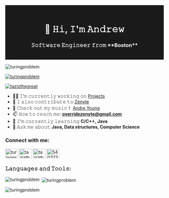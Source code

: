 <!-- Masthead with a cool background and personal greeting -->
<div align="center" style="background-color: #1A1A1A; color: white; padding: 20px;">
  <h1>👋 𝙷𝚒, 𝙸'𝚖 𝙰𝚗𝚍𝚛𝚎𝚠</h1>
  <h3>𝚂𝚘𝚏𝚝𝚠𝚊𝚛𝚎 𝙴𝚗𝚐𝚒𝚗𝚎𝚎𝚛 𝚏𝚛𝚘𝚖 **Boston**</h3>
</div>

<!-- Profile view counter -->
<p align="left"> 
  <img src="https://komarev.com/ghpvc/?username=turingproblem&label=Profile%20views&color=0e75b6&style=flat" alt="turingproblem" /> 
</p>

<!-- GitHub Profile Trophy -->
<p align="left"> 
  <a href="https://github.com/ryo-ma/github-profile-trophy">
    <img src="https://github-profile-trophy.vercel.app/?username=turingproblem" alt="turingproblem" />
  </a> 
</p>

<!-- Twitter Follow Badge -->
<p align="left"> 
  <a href="https://twitter.com/tazizthegreat" target="blank">
    <img src="https://img.shields.io/twitter/follow/tazizthegreat?logo=twitter&style=for-the-badge" alt="tazizthegreat" />
  </a> 
</p>

<!-- Personal Information and Links -->
- 👨‍💻 𝙸’𝚖 𝚌𝚞𝚛𝚛𝚎𝚗𝚝𝚕𝚢 𝚠𝚘𝚛𝚔𝚒𝚗𝚐 𝚘𝚗 [Projects](https://Github.com/TuringProblem)
- 👯 𝙸 𝚊𝚕𝚜𝚘 𝚌𝚘𝚗𝚝𝚛𝚒𝚋𝚞𝚝𝚎 𝚝𝚘 [Zenyte](https://zenyte.com/)
- 🤝 𝙲𝚑𝚎𝚌𝚔 𝚘𝚞𝚝 𝚖𝚢 𝚖𝚞𝚜𝚒𝚌！ [Andre Young](https://open.spotify.com/artist/3tDv971K0ps2UBd2kaFPiJ)
- 📫 𝙷𝚘𝚠 𝚝𝚘 𝚛𝚎𝚊𝚌𝚑 𝚖𝚎: **overridezenyte@gmail.com**
- 📝 𝙸’𝚖 𝚌𝚞𝚛𝚛𝚎𝚗𝚝𝚕𝚢 𝚕𝚎𝚊𝚛𝚗𝚒𝚗𝚐 **C/C++, Java**
- 💬 𝙰𝚜𝚔 𝚖𝚎 𝚊𝚋𝚘𝚞𝚝 **Java, Data structures, Computer Science**
<!-- Social Media Links -->
<h3 align="left">Connect with me:</h3>
<p align="left">
  <!-- Add other social media icons as needed -->
  <a href="https://dev.to/turingproblem" target="blank"><img align="center" src="https://raw.githubusercontent.com/rahuldkjain/github-profile-readme-generator/master/src/images/icons/Social/devto.svg" alt="turingproblem" height="30" width="40" /></a>
  <a href="https://twitter.com/tazizthegreat" target="blank"><img align="center" src="https://raw.githubusercontent.com/rahuldkjain/github-profile-readme-generator/master/src/images/icons/Social/twitter.svg" alt="tazizthegreat" height="30" width="40" /></a>
  <a href="https://instagram.com/tazizthegreat" target="blank"><img align="center" src="https://raw.githubusercontent.com/rahuldkjain/github-profile-readme-generator/master/src/images/icons/Social/instagram.svg" alt="tazizthegreat" height="30" width="40" /></a>
  <a href="https://discord.gg/540373904401629185" target="blank"><img align="center" src="https://raw.githubusercontent.com/rahuldkjain/github-profile-readme-generator/master/src/images/icons/Social/discord.svg" alt="540373904401629185" height="30" width="40" /></a>
</p>

<!-- Languages and Tools Section -->
<h3 align="left">𝙻𝚊𝚗𝚐𝚞𝚊𝚐𝚎𝚜 𝚊𝚗𝚍 𝚃𝚘𝚘𝚕𝚜:</h3>
<p align="left">
  <!-- Add icons for languages and tools -->
</p>

<!-- GitHub Stats -->
<p><img align="left" src="https://github-readme-stats.vercel.app/api/top-langs?username=turingproblem&show_icons=true&locale=en&layout=compact" alt="turingproblem" /></p>
<p>&nbsp;<img align="center" src="https://github-readme-stats.vercel.app/api?username=turingproblem&show_icons=true&locale=en" alt="turingproblem" /></p>
<p><img align="center" src="https://github-readme-streak-stats.herokuapp.com/?user=turingproblem&" alt="turingproblem" /></p>
